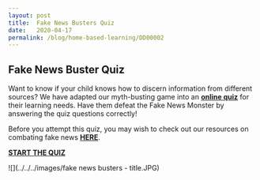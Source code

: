```yaml
---
layout: post
title:  Fake News Busters Quiz 
date:   2020-04-17
permalink: /blog/home-based-learning/DD00002
---
```


## Fake News Buster Quiz

Want to know if your child knows how to discern information from different sources? We have adapted our myth-busting game into an **[online quiz](http://tinyurl.com/fakenewsbusters)** for their learning needs. Have them defeat the Fake News Monster by answering the quiz questions correctly!

Before you attempt this quiz, you may wish to check out our resources on combating fake news **[HERE](https://staging-nlb-sure.netlify.app/resources/audience/adults/combating-fake-news)**.

**[START THE QUIZ](http://tinyurl.com/fakenewsbusters)**



![](../../../images/fake news busters - title.JPG)